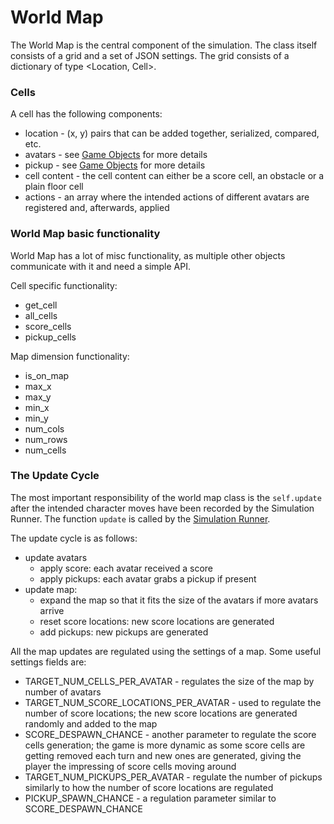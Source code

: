# World Map

The World Map is the central component of the simulation. The class itself consists of a grid and a set of JSON settings. The grid consists of a dictionary of type <Location, Cell>.

### Cells

A cell has the following components:

- location - (x, y) pairs that can be added together, serialized, compared, etc.
- avatars - see [Game Objects](game-objects) for more details
- pickup - see [Game Objects](game-objects) for more details
- cell content - the cell content can either be a score cell, an obstacle or a plain floor cell
- actions - an array where the intended actions of different avatars are registered and, afterwards, applied

### World Map basic functionality

World Map has a lot of misc functionality, as multiple other objects communicate with it and need a simple API.

Cell specific functionality:

- get_cell
- all_cells
- score_cells
- pickup_cells

Map dimension functionality:

- is_on_map
- max_x
- max_y
- min_x
- min_y
- num_cols
- num_rows
- num_cells

### The Update Cycle

The most important responsibility of the world map class is the `self.update` after the intended character moves have been recorded by the Simulation Runner. The function `update` is called by the [Simulation Runner](simulation-runner).

The update cycle is as follows:

- update avatars
  - apply score: each avatar received a score
  - apply pickups: each avatar grabs a pickup if present
- update map:
  - expand the map so that it fits the size of the avatars if more avatars arrive
  - reset score locations: new score locations are generated
  - add pickups: new pickups are generated

All the map updates are regulated using the settings of a map. Some useful settings fields are:

- TARGET_NUM_CELLS_PER_AVATAR - regulates the size of the map by number of avatars
- TARGET_NUM_SCORE_LOCATIONS_PER_AVATAR - used to regulate the number of score locations; the new score locations are generated randomly and added to the map
- SCORE_DESPAWN_CHANCE - another parameter to regulate the score cells generation; the game is more dynamic as some score cells are getting removed each turn and new ones are generated, giving the player the impressing of score cells moving around
- TARGET_NUM_PICKUPS_PER_AVATAR - regulate the number of pickups similarly to how the number of score locations are regulated
- PICKUP_SPAWN_CHANCE - a regulation parameter similar to SCORE_DESPAWN_CHANCE

[simulation-runner]: simulation-runner.md
